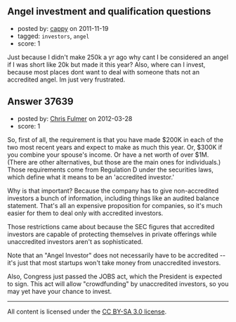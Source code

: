 ## Angel investment and qualification questions

- posted by: [cappy](https://stackexchange.com/users/-1/13985-cappy) on 2011-11-19
- tagged: `investors`, `angel`
- score: 1

Just because I didn't make 250k a yr ago why cant I be considered an angel if I was short like 20k but made it this year? Also, where can I invest, because most places dont want to deal with someone thats not an accredited angel. Im just very frustrated. 


## Answer 37639

- posted by: [Chris Fulmer](https://stackexchange.com/users/-1/17026-chris-fulmer) on 2012-03-28
- score: 1

So, first of all, the requirement is that you have made $200K in each of the two most recent years and expect to make as much this year.  Or, $300K if you combine your spouse's income.  Or have a net worth of over $1M.  (There are other alternatives, but those are the main ones for individuals.)  Those requirements come from Regulation D under the securities laws, which define what it means to be an 'accredited investor.'

Why is that important?  Because the company has to give non-accredited investors a bunch of information, including things like an audited balance statement.  That's all an expensive proposition for companies, so it's much easier for them to deal only with accredited investors.

Those restrictions came about because the SEC figures that accredited investors are capable of protecting themselves in private offerings while unaccredited investors aren't as sophisticated.

Note that an "Angel Investor" does not necessarily have to be accredited -- it's just that most startups won't take money from unaccredited investors.

Also, Congress just passed the JOBS act, which the President is expected to sign.  This act will allow "crowdfunding" by unaccredited investors, so you may yet have your chance to invest.



---

All content is licensed under the [CC BY-SA 3.0 license](https://creativecommons.org/licenses/by-sa/3.0/).
